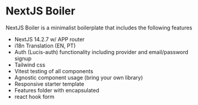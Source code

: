 # NextJS Boiler

NextJS Boiler is a minimalist boilerplate that includes the following features

-    NextJS 14.2.7 w/ APP router
-    i18n Translation (EN, PT)
-    Auth (Lucis-auth) functionality including provider and email/password signup
-    Tailwind css
-    Vitest testing of all components
-    Agnostic component usage (bring your own library)
-    Responsive starter template
-    Features folder with encapsulated
-    react hook form
